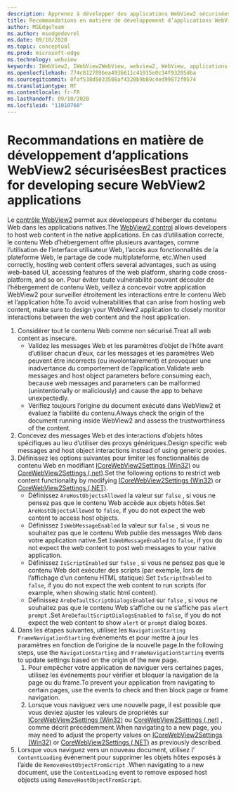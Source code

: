 ```yaml
---
description: Apprenez à développer des applications WebView2 sécurisées
title: Recommandations en matière de développement d’applications WebView2 sécurisées
author: MSEdgeTeam
ms.author: msedgedevrel
ms.date: 09/10/2020
ms.topic: conceptual
ms.prod: microsoft-edge
ms.technology: webview
keywords: IWebView2, IWebView2WebView, webview2, WebView, applications Win32, Win32, Edge, ICoreWebView2, ICoreWebView2Host, contrôle de navigateur, html Edge, sécurité
ms.openlocfilehash: 774c812789bea4936611c41915e0c34f93205dba
ms.sourcegitcommit: 0faf538d5033508af4320b9b89c4ed99872f0574
ms.translationtype: MT
ms.contentlocale: fr-FR
ms.lasthandoff: 09/10/2020
ms.locfileid: "11010760"
---
```

# <span data-ttu-id="49d6e-104">Recommandations en matière de développement d’applications WebView2 sécurisées</span><span class="sxs-lookup"><span data-stu-id="49d6e-104">Best practices for developing secure WebView2 applications</span></span>  

<span data-ttu-id="49d6e-105">Le [contrôle WebView2][Webview2Main] permet aux développeurs d’héberger du contenu Web dans les applications natives.</span><span class="sxs-lookup"><span data-stu-id="49d6e-105">The [WebView2 control][Webview2Main] allows developers to host web content in the native applications.</span></span> <span data-ttu-id="49d6e-106">En cas d’utilisation correcte, le contenu Web d’hébergement offre plusieurs avantages, comme l’utilisation de l’interface utilisateur Web, l’accès aux fonctionnalités de la plateforme Web, le partage de code multiplateforme, etc.</span><span class="sxs-lookup"><span data-stu-id="49d6e-106">When used correctly, hosting web content offers several advantages, such as using web-based UI, accessing features of the web platform, sharing code cross-platform, and so on.</span></span>  <span data-ttu-id="49d6e-107">Pour éviter toute vulnérabilité pouvant découler de l’hébergement de contenu Web, veillez à concevoir votre application WebView2 pour surveiller étroitement les interactions entre le contenu Web et l’application hôte.</span><span class="sxs-lookup"><span data-stu-id="49d6e-107">To avoid vulnerabilities that can arise from hosting web content, make sure to design your WebView2 application to closely monitor interactions between the web content and the host application.</span></span>  

1.  <span data-ttu-id="49d6e-108">Considérer tout le contenu Web comme non sécurisé.</span><span class="sxs-lookup"><span data-stu-id="49d6e-108">Treat all web content as insecure.</span></span>  
    *   <span data-ttu-id="49d6e-109">Validez les messages Web et les paramètres d’objet de l’hôte avant d’utiliser chacun d’eux, car les messages et les paramètres Web peuvent être incorrects (ou involontairement) et provoquer une inadvertance du comportement de l’application.</span><span class="sxs-lookup"><span data-stu-id="49d6e-109">Validate web messages and host object parameters before consuming each, because web messages and parameters can be malformed \(unintentionally or maliciously\) and cause the app to behave unexpectedly.</span></span>
    *   <span data-ttu-id="49d6e-110">Vérifiez toujours l’origine du document exécuté dans WebView2 et évaluez la fiabilité du contenu.</span><span class="sxs-lookup"><span data-stu-id="49d6e-110">Always check the origin of the document running inside WebView2 and assess the trustworthiness of the content.</span></span>  
1.  <span data-ttu-id="49d6e-111">Concevez des messages Web et des interactions d’objets hôtes spécifiques au lieu d’utiliser des proxys génériques.</span><span class="sxs-lookup"><span data-stu-id="49d6e-111">Design specific web messages and host object interactions instead of using generic proxies.</span></span>  
1.  <span data-ttu-id="49d6e-112">Définissez les options suivantes pour limiter les fonctionnalités de contenu Web en modifiant [ICoreWebView2Settings (Win32)][Webview2ReferenceWin3209622Icorewebview2settings] ou [CoreWebView2Settings (.net)][Webview2ReferenceWin3209628MicrosoftWebWebview2CoreCorewebview2settings].</span><span class="sxs-lookup"><span data-stu-id="49d6e-112">Set the following options to restrict web content functionality by modifying [ICoreWebView2Settings (Win32)][Webview2ReferenceWin3209622Icorewebview2settings] or [CoreWebView2Settings (.NET)][Webview2ReferenceWin3209628MicrosoftWebWebview2CoreCorewebview2settings].</span></span>  
    *   <span data-ttu-id="49d6e-113">Définissez `AreHostObjectsAllowed` la valeur sur `false` , si vous ne pensez pas que le contenu Web accède aux objets hôtes.</span><span class="sxs-lookup"><span data-stu-id="49d6e-113">Set `AreHostObjectsAllowed` to `false`, if you do not expect the web content to access host objects.</span></span>  
    *   <span data-ttu-id="49d6e-114">Définissez `IsWebMessageEnabled` la valeur sur `false` , si vous ne souhaitez pas que le contenu Web publie des messages Web dans votre application native.</span><span class="sxs-lookup"><span data-stu-id="49d6e-114">Set `IsWebMessageEnabled` to `false`, if you do not expect the web content to post web messages to your native application.</span></span>  
    *   <span data-ttu-id="49d6e-115">Définissez `IsScriptEnabled` sur `false` , si vous ne pensez pas que le contenu Web doit exécuter des scripts (par exemple, lors de l’affichage d’un contenu HTML statique).</span><span class="sxs-lookup"><span data-stu-id="49d6e-115">Set `IsScriptEnabled` to `false`, if you do not expect the web content to run scripts \(for example, when showing static html content\).</span></span>  
    *   <span data-ttu-id="49d6e-116">Définissez `AreDefaultScriptDialogsEnabled` sur `false` , si vous ne souhaitez pas que le contenu Web s’affiche ou ne s’affiche pas `alert` `prompt` .</span><span class="sxs-lookup"><span data-stu-id="49d6e-116">Set `AreDefaultScriptDialogsEnabled` to `false`, if you do not expect the web content to show `alert` or `prompt` dialog boxes.</span></span>  
1.  <span data-ttu-id="49d6e-117">Dans les étapes suivantes, utilisez les `NavigationStarting` `FrameNavigationStarting` événements et pour mettre à jour les paramètres en fonction de l’origine de la nouvelle page.</span><span class="sxs-lookup"><span data-stu-id="49d6e-117">In the following steps, use the `NavigationStarting` and `FrameNavigationStarting` events to update settings based on the origin of the new page.</span></span>  
    1.  <span data-ttu-id="49d6e-118">Pour empêcher votre application de naviguer vers certaines pages, utilisez les événements pour vérifier et bloquer la navigation de la page ou du frame.</span><span class="sxs-lookup"><span data-stu-id="49d6e-118">To prevent your application from navigating to certain pages, use the events to check and then block page or frame navigation.</span></span>  
    1.  <span data-ttu-id="49d6e-119">Lorsque vous naviguez vers une nouvelle page, il est possible que vous deviez ajuster les valeurs de propriétés sur [ICoreWebView2Settings (Win32)][Webview2ReferenceWin3209622Icorewebview2settings] ou [CoreWebView2Settings (.net)][Webview2ReferenceWin3209628MicrosoftWebWebview2CoreCorewebview2settings] , comme décrit précédemment.</span><span class="sxs-lookup"><span data-stu-id="49d6e-119">When navigating to a new page, you may need to adjust the property values on [ICoreWebView2Settings (Win32)][Webview2ReferenceWin3209622Icorewebview2settings] or [CoreWebView2Settings (.NET)][Webview2ReferenceWin3209628MicrosoftWebWebview2CoreCorewebview2settings] as previously described.</span></span>  
1.  <span data-ttu-id="49d6e-120">Lorsque vous naviguez vers un nouveau document, utilisez l' `ContentLoading` événement pour supprimer les objets hôtes exposés à l’aide de `RemoveHostObjectFromScript` .</span><span class="sxs-lookup"><span data-stu-id="49d6e-120">When navigating to a new document, use the `ContentLoading` event to remove exposed host objects using `RemoveHostObjectFromScript`.</span></span>  

<!--## Security

Always check the Source property of the WebView before using `ExecuteScript`, `PostWebMessageAsJson`, `PostWebMessageAsString`, or any other method to send information into the WebView. The WebView may have navigated to another page via the end user interacting with the page or script in the page causing navigation. Similarly, be very careful with `AddScriptToExecuteOnDocumentCreated`. All future `navigations` run the same script and if it provides access to information intended only for a certain origin, any HTML document may have access.

When examining the result of an `ExecuteScript` method call, a `WebMessageReceived` event, always check the Source of the sender, or any other mechanism of receiving information from an HTML document in a WebView validate the URI of the HTML document is what you expect.

When constructing a message to send into a WebView, prefer using `PostWebMessageAsJson` and construct the JSON string parameter using a JSON library. This avoids any potential accidents of encoding information into a JSON string or script and ensure no attacker controlled input can modify the rest of the JSON message or run arbitrary script. -->  

<!-- links -->  

[Webview2Main]: ../index.md "Introduction à Microsoft Edge WebView2 (Preview) | Documents Microsoft"  

[Webview2ReferenceWin3209622Icorewebview2settings]: ../reference/win32/0-9-622/icorewebview2settings.md "interface ICoreWebView2Settings | Documents Microsoft"  

[Webview2ReferenceWin3209628MicrosoftWebWebview2CoreCorewebview2settings]: ../reference/dotnet/0-9-628/microsoft-web-webview2-core-corewebview2settings.md "Classe Microsoft. Web. WebView2. Core. CoreWebView2Settings | Documents Microsoft"  
